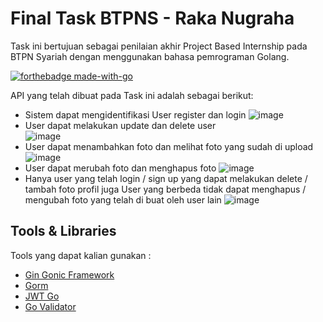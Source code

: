 # Final Task BTPNS - Raka Nugraha
Task ini bertujuan sebagai penilaian akhir Project Based Internship pada BTPN Syariah dengan menggunakan bahasa pemrograman Golang.

[![forthebadge made-with-go](http://ForTheBadge.com/images/badges/made-with-go.svg)](https://go.dev/)

API yang telah dibuat pada Task ini adalah sebagai berikut:

- Sistem dapat mengidentifikasi User register dan login
![image](https://github.com/rakanugraha18/task_5_pbi_btpns_RakaNugraha/assets/144585473/f6d23b53-fac5-4df9-ae7f-ad303275b072)
- User dapat melakukan update dan delete user \
  ![image](https://github.com/rakanugraha18/task_5_pbi_btpns_RakaNugraha/assets/144585473/479aa389-cac3-44d2-bbc8-025050e56dbf)
- User dapat menambahkan foto dan melihat foto yang sudah di upload
![image](https://github.com/rakanugraha18/task_5_pbi_btpns_RakaNugraha/assets/144585473/b042d0e5-0109-4bb5-a72d-a842144d4b8d)
- User dapat merubah foto dan menghapus foto
![image](https://github.com/rakanugraha18/task_5_pbi_btpns_RakaNugraha/assets/144585473/3cab1a92-3318-4e4c-9e83-09aedc99c801)
- Hanya user yang telah login / sign up yang dapat melakukan delete / tambah foto profil juga User yang berbeda tidak dapat menghapus / mengubah foto yang telah di buat oleh user lain
![image](https://github.com/rakanugraha18/task_5_pbi_btpns_RakaNugraha/assets/144585473/c6bda5a1-1cb7-46ce-a46d-2cd7319471c6)

## Tools & Libraries

Tools yang dapat kalian gunakan :

- [Gin Gonic Framework](https://github.com/gin-gonic/gin)
- [Gorm](https://gorm.io/index.html)
- [JWT Go](https://github.com/dgrijalva/jwt-go)
- [Go Validator](http://github.com/asaskevich/govalidator)




